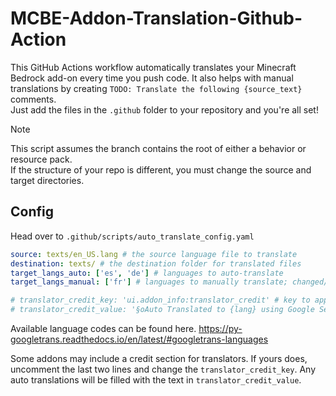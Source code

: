# MCBE-Addon-Translation-Github-Action

This GitHub Actions workflow automatically translates your Minecraft Bedrock add-on every time you push code. It also helps with manual translations by creating `TODO: Translate the following {source_text}` comments.<br >
Just add the files in the `.github` folder to your repository and you're all set!

> [!NOTE]
> This script assumes the branch contains the root of either a behavior or resource pack.<br>
> If the structure of your repo is different, you must change the source and target directories.

## Config
Head over to `.github/scripts/auto_translate_config.yaml`
```yaml
source: texts/en_US.lang # the source language file to translate
destination: texts/ # the destination folder for translated files
target_langs_auto: ['es', 'de'] # languages to auto-translate
target_langs_manual: ['fr'] # languages to manually translate; changed/added lines will be left blank with a comment

# translator_credit_key: 'ui.addon_info:translator_credit' # key to append translator credit to
# translator_credit_value: '§oAuto Translated to {lang} using Google Services§r' # value format for credits
```

Available language codes can be found here. https://py-googletrans.readthedocs.io/en/latest/#googletrans-languages

Some addons may include a credit section for translators. If yours does, uncomment the last two lines and change the `translator_credit_key`. Any auto translations will be filled with the text in `translator_credit_value`.
